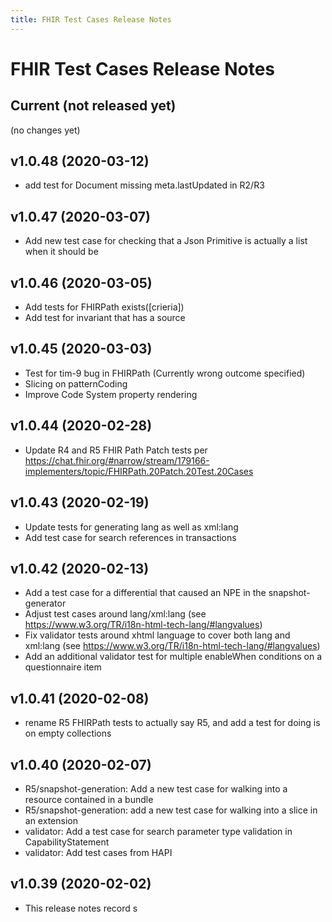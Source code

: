 ```yaml
---
title: FHIR Test Cases Release Notes
---
```


# FHIR Test Cases Release Notes

## Current (not released yet)

(no changes yet)

## v1.0.48 (2020-03-12)


* add test for Document missing meta.lastUpdated in R2/R3

## v1.0.47 (2020-03-07)


* Add new test case for checking that a Json Primitive is actually a list when it should be

## v1.0.46 (2020-03-05)

* Add tests for FHIRPath exists([crieria])
* Add test for invariant that has a source 

## v1.0.45 (2020-03-03)

* Test for tim-9 bug in FHIRPath (Currently wrong outcome specified)
* Slicing on patternCoding
* Improve Code System property rendering

## v1.0.44 (2020-02-28)

* Update R4 and R5 FHIR Path Patch tests per https://chat.fhir.org/#narrow/stream/179166-implementers/topic/FHIRPath.20Patch.20Test.20Cases

## v1.0.43 (2020-02-19)

* Update tests for generating lang as well as xml:lang
* Add test case for search references in transactions

## v1.0.42 (2020-02-13)

* Add a test case for a differential that caused an NPE in the snapshot-generator
* Adjust test cases around lang/xml:lang (see https://www.w3.org/TR/i18n-html-tech-lang/#langvalues)
* Fix validator tests around xhtml language to cover both lang and xml:lang (see https://www.w3.org/TR/i18n-html-tech-lang/#langvalues)
* Add an additional validator test for multiple enableWhen conditions on a questionnaire item

## v1.0.41 (2020-02-08)

* rename R5 FHIRPath tests to actually say R5, and add a test for doing is on empty collections

## v1.0.40 (2020-02-07)

* R5/snapshot-generation: Add a new test case for walking into a resource contained in a bundle 
* R5/snapshot-generation: add a new test case for walking into a slice in an extension
* validator: Add a test case for search parameter type validation in CapabilityStatement
* validator: Add test cases from HAPI 

## v1.0.39  (2020-02-02)

* This release notes record s